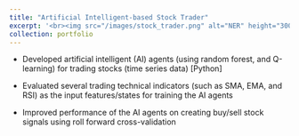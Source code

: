 ```yaml
---
title: "Artificial Intelligent-based Stock Trader"
excerpt: '<br><img src="/images/stock_trader.png" alt="NER" height="300"  width="300">'
collection: portfolio
---
```



* Developed artificial intelligent (AI) agents (using random forest, and Q-learning) for trading stocks (time series data) [Python]


* Evaluated several trading technical indicators (such as SMA, EMA, and RSI) as the input features/states for training the AI agents


* Improved performance of the AI agents on creating buy/sell stock signals using roll forward cross-validation

